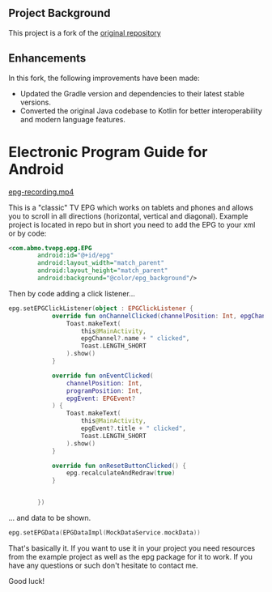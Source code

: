 ## Project Background

This project is a fork of the [original repository](https://github.com/korre/android-tv-epg)

## Enhancements

In this fork, the following improvements have been made:

- Updated the Gradle version and dependencies to their latest stable versions.
- Converted the original Java codebase to Kotlin for better interoperability and modern language features.


# Electronic Program Guide for Android

[epg-recording.mp4](https://github.com/abdlhay/android-tv-epg/assets/44603158/91cd8484-6449-4784-9c63-01a792e52339)

This is a "classic" TV EPG which works on tablets and phones and allows you to scroll in all directions (horizontal, vertical and diagonal).
Example project is located in repo but in short you need to add the EPG to your xml or by code:

```xml
<com.abmo.tvepg.epg.EPG
        android:id="@+id/epg"
        android:layout_width="match_parent"
        android:layout_height="match_parent"
        android:background="@color/epg_background"/>
```

Then by code adding a click listener...

```kotlin
epg.setEPGClickListener(object : EPGClickListener {
            override fun onChannelClicked(channelPosition: Int, epgChannel: EPGChannel?) {
                Toast.makeText(
                    this@MainActivity,
                    epgChannel?.name + " clicked",
                    Toast.LENGTH_SHORT
                ).show()
            }

            override fun onEventClicked(
                channelPosition: Int,
                programPosition: Int,
                epgEvent: EPGEvent?
            ) {
                Toast.makeText(
                    this@MainActivity,
                    epgEvent?.title + " clicked",
                    Toast.LENGTH_SHORT
                ).show()
            }

            override fun onResetButtonClicked() {
                epg.recalculateAndRedraw(true)
            }


        })
```
... and data to be shown.

```kotlin
epg.setEPGData(EPGDataImpl(MockDataService.mockData))
```

That's basically it.
If you want to use it in your project you need resources from the example project as well as the epg package for it to work. If you have any questions or such don't hesitate to contact me.

Good luck!

